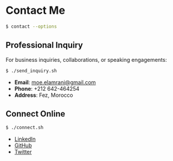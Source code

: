 # Contact Me

```bash
$ contact --options
```

## Professional Inquiry

For business inquiries, collaborations, or speaking engagements:

```bash
$ ./send_inquiry.sh
```

- **Email**: moe.elamrani@gmail.com
- **Phone**: +212 642-464254
- **Address**: Fez, Morocco

## Connect Online

```bash
$ ./connect.sh
```

- [LinkedIn](https://ma.linkedin.com/in/moe-el-amrani)
- [GitHub](https://github.com/lostfsoul)
- [Twitter](https://twitter.com/lostfsoul)
